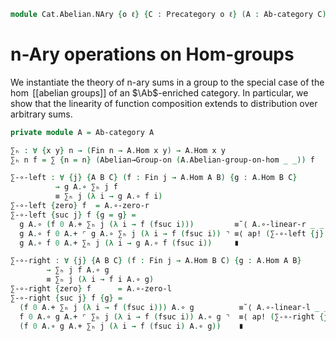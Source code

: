 <!--
```agda
open import Algebra.Group.NAry
open import Algebra.Group.Ab
open import Algebra.Group

open import Cat.Abelian.Base
open import Cat.Prelude

open import Data.Fin.Base
```
-->

```agda
module Cat.Abelian.NAry {o ℓ} {C : Precategory o ℓ} (A : Ab-category C) where
```

# n-Ary operations on Hom-groups

We instantiate the theory of n-ary sums in a group to the special case
of the $\hom$ [[abelian groups]] of an $\Ab$-enriched category. In
particular, we show that the linearity of function composition extends
to distribution over arbitrary sums.

```agda
private module A = Ab-category A

∑ₕ : ∀ {x y} n → (Fin n → A.Hom x y) → A.Hom x y
∑ₕ n f = ∑ {n = n} (Abelian→Group-on (A.Abelian-group-on-hom _ _)) f

∑-∘-left : ∀ {j} {A B C} (f : Fin j → A.Hom A B) {g : A.Hom B C}
          → g A.∘ ∑ₕ j f
          ≡ ∑ₕ j (λ i → g A.∘ f i)
∑-∘-left {zero} f  = A.∘-zero-r
∑-∘-left {suc j} f {g = g} =
  g A.∘ (f 0 A.+ ∑ₕ j (λ i → f (fsuc i)))         ≡˘⟨ A.∘-linear-r _ _ _ ⟩
  g A.∘ f 0 A.+ ⌜ g A.∘ ∑ₕ j (λ i → f (fsuc i)) ⌝ ≡⟨ ap! (∑-∘-left {j} _) ⟩
  g A.∘ f 0 A.+ ∑ₕ j (λ i → g A.∘ f (fsuc i))     ∎

∑-∘-right : ∀ {j} {A B C} (f : Fin j → A.Hom B C) {g : A.Hom A B}
        → ∑ₕ j f A.∘ g
        ≡ ∑ₕ j (λ i → f i A.∘ g)
∑-∘-right {zero} f      = A.∘-zero-l
∑-∘-right {suc j} f {g} =
  (f 0 A.+ ∑ₕ j (λ i → f (fsuc i))) A.∘ g          ≡˘⟨ A.∘-linear-l _ _ _ ⟩
  f 0 A.∘ g A.+ ⌜ ∑ₕ j (λ i → f (fsuc i)) A.∘ g ⌝  ≡⟨ ap! (∑-∘-right {j} _) ⟩
  (f 0 A.∘ g A.+ ∑ₕ j (λ i → f (fsuc i) A.∘ g))    ∎
```

